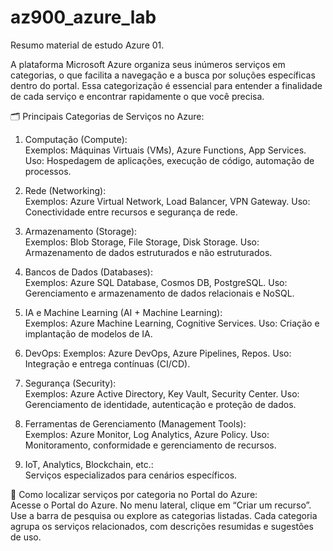 # az900_azure_lab
Resumo material de estudo Azure 01. 

A plataforma Microsoft Azure organiza seus inúmeros serviços em categorias, o que facilita a navegação e a busca por soluções específicas dentro do portal. Essa categorização é essencial para entender a finalidade de cada serviço e encontrar rapidamente o que você precisa.

🗂️ Principais Categorias de Serviços no Azure:
1) Computação (Compute):<br>
Exemplos: Máquinas Virtuais (VMs), Azure Functions, App Services.
Uso: Hospedagem de aplicações, execução de código, automação de processos.

2) Rede (Networking):<br>
Exemplos: Azure Virtual Network, Load Balancer, VPN Gateway.
Uso: Conectividade entre recursos e segurança de rede.

3) Armazenamento (Storage):<br>
Exemplos: Blob Storage, File Storage, Disk Storage.
Uso: Armazenamento de dados estruturados e não estruturados.

4) Bancos de Dados (Databases):<br>
Exemplos: Azure SQL Database, Cosmos DB, PostgreSQL.
Uso: Gerenciamento e armazenamento de dados relacionais e NoSQL.

5) IA e Machine Learning (AI + Machine Learning):<br>
Exemplos: Azure Machine Learning, Cognitive Services.
Uso: Criação e implantação de modelos de IA.

6) DevOps:
Exemplos: Azure DevOps, Azure Pipelines, Repos.
Uso: Integração e entrega contínuas (CI/CD).

7) Segurança (Security):<br>
Exemplos: Azure Active Directory, Key Vault, Security Center.
Uso: Gerenciamento de identidade, autenticação e proteção de dados.

8) Ferramentas de Gerenciamento (Management Tools):<br>
Exemplos: Azure Monitor, Log Analytics, Azure Policy.
Uso: Monitoramento, conformidade e gerenciamento de recursos.

9) IoT, Analytics, Blockchain, etc.:<br>
Serviços especializados para cenários específicos.

🔎 Como localizar serviços por categoria no Portal do Azure:<br>
Acesse o Portal do Azure.
No menu lateral, clique em “Criar um recurso”.
Use a barra de pesquisa ou explore as categorias listadas.
Cada categoria agrupa os serviços relacionados, com descrições resumidas e sugestões de uso.
